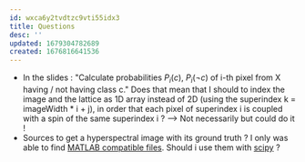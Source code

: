 ```yaml
---
id: wxca6y2tvdtzc9vti55idx3
title: Questions
desc: ''
updated: 1679304782689
created: 1676816641536
---
```

- In the slides : "Calculate probabilities $P_i(c)$, $P_i(¬c)$ of i-th pixel from X having / not having class c."
Does that mean that I should to index the image and the lattice as 1D array instead of 2D (using the superindex k = imageWidth * i + j), in order that each pixel of superindex i is coupled with a spin of the same superindex i ? --> Not necessarily but could do it !
- Sources to get a hyperspectral image with its ground truth ? I only was able to find [MATLAB compatible files](https://www.ehu.eus/ccwintco/index.php?title=Hyperspectral_Remote_Sensing_Scenes). Should i use them with [scipy](https://docs.scipy.org/doc/scipy/reference/generated/scipy.io.loadmat.html) ?
